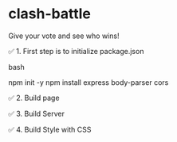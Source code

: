 # clash-battle
Give your vote and see who wins!

✅ 1. First step is to initialize package.json

bash

npm init -y
npm install express body-parser cors

✅ 2. Build page

✅ 3. Build Server

✅ 4. Build Style with CSS